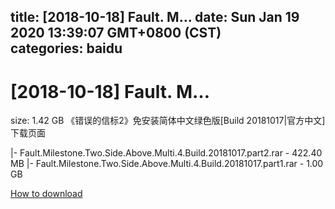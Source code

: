 
title: [2018-10-18] Fault. M…
date: Sun Jan 19 2020 13:39:07 GMT+0800 (CST)    
categories: baidu
---

# [2018-10-18] Fault. M…
size: 1.42 GB
 《错误的信标2》免安装简体中文绿色版[Build 20181017|官方中文]下载页面
 
|- Fault.Milestone.Two.Side.Above.Multi.4.Build.20181017.part2.rar - 422.40 MB
|- Fault.Milestone.Two.Side.Above.Multi.4.Build.20181017.part1.rar - 1.00 GB

[How to download](https://bpcam.bemobtrk.com/go/2ceec3aa-1ca2-46d6-b9ff-aaa5c184517c?jno=1684)